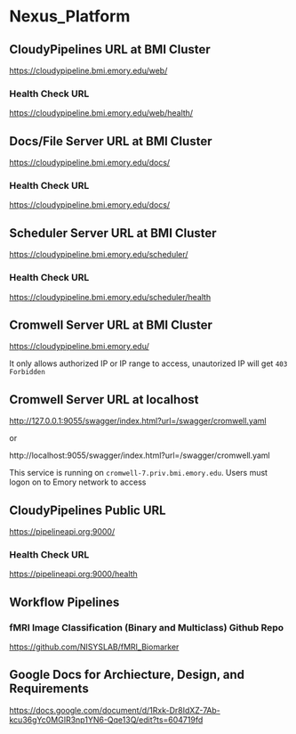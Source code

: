 # Nexus_Platform


## CloudyPipelines URL at BMI Cluster
https://cloudypipeline.bmi.emory.edu/web/

### Health Check URL
https://cloudypipeline.bmi.emory.edu/web/health/


## Docs/File Server URL at BMI Cluster
https://cloudypipeline.bmi.emory.edu/docs/

### Health Check URL
https://cloudypipeline.bmi.emory.edu/docs/


## Scheduler Server URL at BMI Cluster
https://cloudypipeline.bmi.emory.edu/scheduler/

### Health Check URL
https://cloudypipeline.bmi.emory.edu/scheduler/health


## Cromwell Server URL at BMI Cluster
https://cloudypipeline.bmi.emory.edu/

It only allows authorized IP or IP range to access, unautorized IP will get 
```403 Forbidden```

## Cromwell Server URL at localhost
http://127.0.0.1:9055/swagger/index.html?url=/swagger/cromwell.yaml

or

http://localhost:9055/swagger/index.html?url=/swagger/cromwell.yaml

This service is running on ```cromwell-7.priv.bmi.emory.edu```. Users must logon on to Emory network to access

## CloudyPipelines Public URL
https://pipelineapi.org:9000/

### Health Check URL
https://pipelineapi.org:9000/health

## Workflow Pipelines

### fMRI Image Classification (Binary and Multiclass) Github Repo
https://github.com/NISYSLAB/fMRI_Biomarker

## Google Docs for Archiecture, Design, and Requirements
https://docs.google.com/document/d/1Rxk-Dr8IdXZ-7Ab-kcu36gYc0MGIR3np1YN6-Qqe13Q/edit?ts=604719fd




